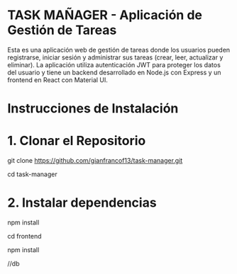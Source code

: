 # TASK MAÑAGER - Aplicación de Gestión de Tareas
Esta es una aplicación web de gestión de tareas donde los usuarios pueden registrarse, iniciar sesión y administrar sus tareas (crear, leer, actualizar y eliminar). 
La aplicación utiliza autenticación JWT para proteger los datos del usuario y tiene un backend desarrollado en Node.js con Express y un frontend en React con Material UI.

# Instrucciones de Instalación

# 1. Clonar el Repositorio

git clone https://github.com/gianfrancof13/task-manager.git

cd task-manager

# 2. Instalar dependencias

npm install

cd frontend

npm install

//db
